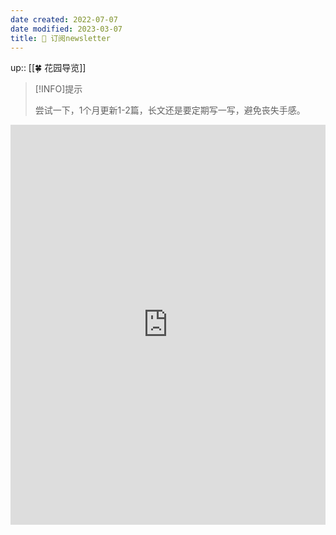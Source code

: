 ```yaml
---
date created: 2022-07-07
date modified: 2023-03-07
title: 📩 订阅newsletter
---
```


up:: [[🍀 花园导览]]

>[!INFO]提示
>  
> 尝试一下，1个月更新1-2篇，长文还是要定期写一写，避免丧失手感。

<iframe border=0 frameborder=0 src="https://oldwinter.zhubai.love/" allow="fullscreen" style="height: 640px; width: 100%; z-index: 999;"></iframe>
